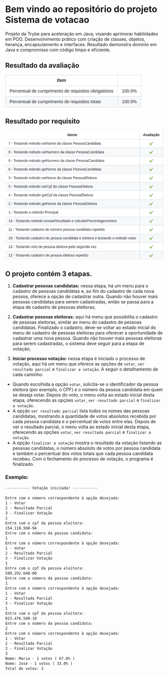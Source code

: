 # Bem vindo ao repositório do projeto Sistema de votacao
Projeto da Trybe para aceleração em Java, visando aprimorar habilidades em POO. Desenvolvimento prático com criação de classes, objetos, herança, encapsulamento e interfaces. Resultado demonstra domínio em Java e compromisso com código limpo e eficiente.

## Resultado da avaliação
![ResultadoDaAvaliacao](img/resultado-da-avaliacao.png)

## Resultado por requisito
![ResultadoPorRequisito](img/resultado-por-requisito.png)

## O projeto contém 3 etapas.
1. **Cadastrar pessoas candidatas:** nessa etapa, há um menu para o cadastro de pessoas candidatas e, ao fim do cadastro de cada nova pessoa, oferece a opção de cadastrar outra. Quando não houver mais pessoas candidatas para serem cadastradas, então se passa para a etapa de cadastro de pessoas eleitoras;

2. **Cadastrar pessoas eleitoras:** aqui há menu que possibilita o cadastro de pessoas eleitoras, similar ao menu do cadastro de pessoas candidatas. Finalizado o cadastro, deve-se voltar ao estado inicial do menu de cadastro de pessoas eleitoras para oferecer a oportunidade de cadastrar uma nova pessoa. Quando não houver mais pessoas eleitoras para serem cadastradas, o sistema deve seguir para a etapa de votação;

3. **Iniciar processo votação:** nessa etapa é iniciado o processo de votação, aqui há um menu que oferece as opções de `votar`, `ver resultado parcial` e `finalizar a votação`. A seguir o detalhamento de cada caminho:
- Quando escolhida a opção `votar`, solicita-se o identificador da pessoa eleitora (por exemplo, o CPF) e o número da pessoa candidata em quem se deseja votar. Depois do voto, o menu volta ao estado inicial desta etapa, oferecendo as opções `votar`, `ver resultado parcial` e `finalizar a votação`.
- A opção `ver resultado parcial` lista todos os nomes das pessoas candidatas, mostrando a quantidade de votos absolutos recebida por cada pessoa candidata e o percentual de votos entre elas. Depois de ver o resultado parcial, o menu volta ao estado inicial desta etapa, oferecendo as opções `votar`, `ver resultado parcial` e `finalizar a votação`.
- A opção `finalizar a votação` mostra o resultado da votação listando as pessoas candidatas, o número absoluto de votos por pessoa candidata e também o percentual dos votos totais que cada pessoa candidata recebeu. Com o fechamento do processo de votação, o programa é finalizado.


### Exemplo:
```
----------- Votação iniciada! -----------

Entre com o número correspondente à opção desejada:
1 - Votar
2 - Resultado Parcial
3 - Finalizar Votação
1
Entre com o cpf da pessoa eleitora:
154.118.560-94
Entre com o número da pessoa candidata:
1
Entre com o número correspondente à opção desejada:
1 - Votar
2 - Resultado Parcial
3 - Finalizar Votação
1
Entre com o cpf da pessoa eleitora:
589.292.640-00
Entre com o número da pessoa candidata:
1
Entre com o número correspondente à opção desejada:
1 - Votar
2 - Resultado Parcial
3 - Finalizar Votação
1
Entre com o cpf da pessoa eleitora:
023.476.580-18
Entre com o número da pessoa candidata:
2
Entre com o número correspondente à opção desejada:
1 - Votar
2 - Resultado Parcial
3 - Finalizar Votação
3
Nome: Maria - 2 votos ( 67.0% )
Nome: José - 1 votos ( 33.0% )
Total de votos: 3
```
